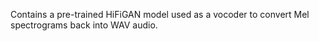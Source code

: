 Contains a pre-trained HiFiGAN model used as a vocoder to convert Mel spectrograms back into WAV audio.